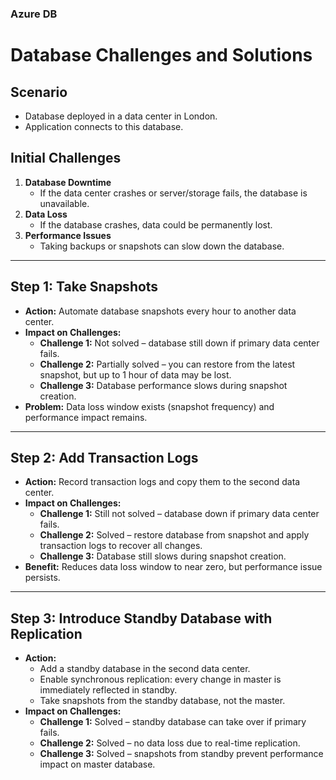 ### Azure DB

# Database Challenges and Solutions

## Scenario
- Database deployed in a data center in London.
- Application connects to this database.

## Initial Challenges
1. **Database Downtime**  
   - If the data center crashes or server/storage fails, the database is unavailable.
2. **Data Loss**  
   - If the database crashes, data could be permanently lost.
3. **Performance Issues**  
   - Taking backups or snapshots can slow down the database.

---

## Step 1: Take Snapshots
- **Action:** Automate database snapshots every hour to another data center.
- **Impact on Challenges:**
  - **Challenge 1:** Not solved – database still down if primary data center fails.
  - **Challenge 2:** Partially solved – you can restore from the latest snapshot, but up to 1 hour of data may be lost.
  - **Challenge 3:** Database performance slows during snapshot creation.
- **Problem:** Data loss window exists (snapshot frequency) and performance impact remains.

---

## Step 2: Add Transaction Logs
- **Action:** Record transaction logs and copy them to the second data center.
- **Impact on Challenges:**
  - **Challenge 1:** Still not solved – database down if primary data center fails.
  - **Challenge 2:** Solved – restore database from snapshot and apply transaction logs to recover all changes.
  - **Challenge 3:** Database still slows during snapshot creation.
- **Benefit:** Reduces data loss window to near zero, but performance issue persists.

---

## Step 3: Introduce Standby Database with Replication
- **Action:**  
  - Add a standby database in the second data center.  
  - Enable synchronous replication: every change in master is immediately reflected in standby.  
  - Take snapshots from the standby database, not the master.
- **Impact on Challenges:**
  - **Challenge 1:** Solved – standby database can take over if primary fails.
  - **Challenge 2:** Solved – no data loss due to real-time replication.
  - **Challenge 3:** Solved – snapshots from standby prevent performance impact on master database.
